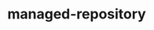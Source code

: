 <!--
This file is managed by greposync.
Do not modify manually.
Adjust variables in `.sync.yml`.

-->
# managed-repository
